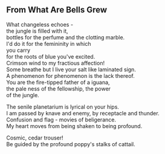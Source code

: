 From What Are Bells Grew
------------------------
What changeless echoes -  
the jungle is filled with it,  
bottles for the perfume and the clotting marble.  
I'd do it for the femininity in which  
you carry  
for the roots of blue you've excited.  
Crimson wind to my fractious affection!  
Some breathe but I live your salt like laminated sign.  
A phenomenon for phenomenon is the lack thereof.  
You are the fire-tipped father of a iguana,  
the pale ness of the fellowship, the power  
of the jungle.  
  
The senile planetarium is lyrical on your hips.  
I am passed by knave and enemy, by receptacle and thunder.  
Confusion and flag - movies of beligerance.  
My heart moves from being shaken to being profound.  
  
Cosmic, cedar trouser!  
Be guided by the profound poppy's stalks of cattail.  
